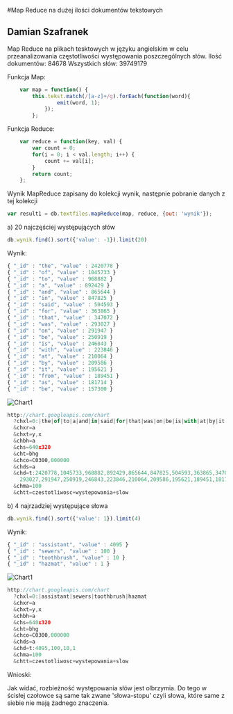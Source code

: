#Map Reduce na dużej ilości dokumentów tekstowych

## Damian Szafranek

Map Reduce na plikach tesktowych w języku angielskim w celu przeanalizowania częstotliwości występowania poszczególnych słów.
Ilość dokumentów: 84678
Wszystkich słów: 39749179


Funkcja Map:

```js
	var map = function() {
		this.tekst.match(/[a-z]+/g).forEach(function(word){
				emit(word, 1);
			});
		};
```

Funkcja Reduce:

```js
	var reduce = function(key, val) {
		var count = 0;
		for(i = 0; i < val.length; i++) {
			count += val[i];
		}
		return count;
	};
```

Wynik MapReduce zapisany do kolekcji wynik, następnie pobranie danych z tej kolekcji

```js
var result1 = db.textfiles.mapReduce(map, reduce, {out: 'wynik'});
```

a) 20 najczęściej występujących słów

```js
db.wynik.find().sort({'value': -1}).limit(20)
```
Wynik:

```js
{ "_id" : "the", "value" : 2420778 }
{ "_id" : "of", "value" : 1045733 }
{ "_id" : "to", "value" : 968882 }
{ "_id" : "a", "value" : 892429 }
{ "_id" : "and", "value" : 865644 }
{ "_id" : "in", "value" : 847825 }
{ "_id" : "said", "value" : 504593 }
{ "_id" : "for", "value" : 363865 }
{ "_id" : "that", "value" : 347072 }
{ "_id" : "was", "value" : 293027 }
{ "_id" : "on", "value" : 291947 }
{ "_id" : "be", "value" : 250919 }
{ "_id" : "is", "value" : 246843 }
{ "_id" : "with", "value" : 223846 }
{ "_id" : "at", "value" : 210064 }
{ "_id" : "by", "value" : 209586 }
{ "_id" : "it", "value" : 195621 }
{ "_id" : "from", "value" : 189451 }
{ "_id" : "as", "value" : 181714 }
{ "_id" : "be", "value" : 157300 }
```
![Chart1](https://raw.github.com/dszafranek/map-reduce/master/images/dszafranek1.png)


```js
http://chart.googleapis.com/chart
  ?chxl=0:|the|of|to|a|and|in|said|for|that|was|on|be|is|with|at|by|it|from|as|be
  &chxr=a
  &chxt=y,x
  &chbh=a
  &chs=640x320
  &cht=bhg
  &chco=C0300,000000
  &chds=a
  &chd=t:2420778,1045733,968882,892429,865644,847825,504593,363865,347072,
  	293027,291947,250919,246843,223846,210064,209586,195621,189451,181714,157300
  &chma=100
  &chtt=czestotliwosc+wystepowania+slow
```

b) 4 najrzadziej występujące słowa

```js
db.wynik.find().sort({'value': 1}).limit(4)
```

Wynik:

```js
{ "_id" : "assistant", "value" : 4095 }
{ "_id" : "sewers", "value" : 100 }
{ "_id" : "toothbrush", "value" : 10 }
{ "_id" : "hazmat", "value" : 1 }
```
![Chart1](https://raw.github.com/dszafranek/map-reduce/master/images/dszafranek2.png)

```js
http://chart.googleapis.com/chart
  ?chxl=0:|assistant|sewers|toothbrush|hazmat
  &chxr=a
  &chxt=y,x
  &chbh=a
  &chs=640x320
  &cht=bhg
  &chco=C0300,000000
  &chds=a
  &chd=t:4095,100,10,1
  &chma=100
  &chtt=czestotliwosc+wystepowania+slow
```

Wnioski:

Jak widać, rozbieżność występowania słów jest olbrzymia. Do tego w ścisłej czołowce są same tak zwane 'słowa-stopu' czyli słowa, które same z siebie nie mają żadnego znaczenia.
